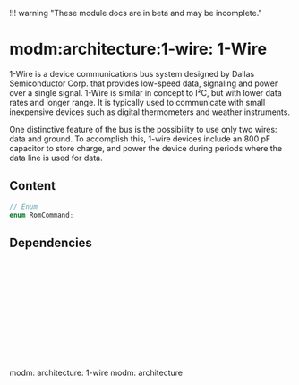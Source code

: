 !!! warning "These module docs are in beta and may be incomplete."

# modm:architecture:1-wire: 1-Wire

1-Wire is a device communications bus system designed by
Dallas Semiconductor Corp. that provides low-speed data, signaling and
power over a single signal. 1-Wire is similar in concept to I²C, but
with lower data rates and longer range. It is typically used to communicate
with small inexpensive devices such as digital thermometers and
weather instruments.

One distinctive feature of the bus is the possibility to use only two
wires: data and ground. To accomplish this, 1-wire devices include an
800 pF capacitor to store charge, and power the device during periods where
the data line is used for data.

## Content

```cpp
// Enum
enum RomCommand;
```
## Dependencies

<?xml version="1.0" encoding="UTF-8" standalone="no"?>
<!DOCTYPE svg PUBLIC "-//W3C//DTD SVG 1.1//EN"
 "http://www.w3.org/Graphics/SVG/1.1/DTD/svg11.dtd">
<!-- Generated by graphviz version 2.40.1 (0)
 -->
<!-- Title: modm:architecture:1&#45;wire Pages: 1 -->
<svg width="118pt" height="135pt"
 viewBox="0.00 0.00 118.00 135.00" xmlns="http://www.w3.org/2000/svg" xmlns:xlink="http://www.w3.org/1999/xlink">
<g id="graph0" class="graph" transform="scale(1 1) rotate(0) translate(4 131)">
<title>modm:architecture:1&#45;wire</title>
<polygon fill="#ffffff" stroke="transparent" points="-4,4 -4,-131 114,-131 114,4 -4,4"/>
<!-- modm_architecture_1_wire -->
<g id="node1" class="node">
<title>modm_architecture_1_wire</title>
<polygon fill="#d3d3d3" stroke="#000000" stroke-width="2" points="110,-53 0,-53 0,0 110,0 110,-53"/>
<text text-anchor="middle" x="55" y="-37.8" font-family="Times,serif" font-size="14.00" fill="#000000">modm:</text>
<text text-anchor="middle" x="55" y="-22.8" font-family="Times,serif" font-size="14.00" fill="#000000">architecture:</text>
<text text-anchor="middle" x="55" y="-7.8" font-family="Times,serif" font-size="14.00" fill="#000000">1&#45;wire</text>
</g>
<!-- modm_architecture -->
<g id="node2" class="node">
<title>modm_architecture</title>
<g id="a_node2"><a xlink:href="../modm-architecture" xlink:title="modm:&#10;architecture">
<polygon fill="#d3d3d3" stroke="#000000" points="108,-127 2,-127 2,-89 108,-89 108,-127"/>
<text text-anchor="middle" x="55" y="-111.8" font-family="Times,serif" font-size="14.00" fill="#000000">modm:</text>
<text text-anchor="middle" x="55" y="-96.8" font-family="Times,serif" font-size="14.00" fill="#000000">architecture</text>
</a>
</g>
</g>
<!-- modm_architecture_1_wire&#45;&gt;modm_architecture -->
<g id="edge1" class="edge">
<title>modm_architecture_1_wire&#45;&gt;modm_architecture</title>
<path fill="none" stroke="#000000" d="M55,-53.1861C55,-61.3465 55,-70.3646 55,-78.6895"/>
<polygon fill="#000000" stroke="#000000" points="51.5001,-78.7469 55,-88.7469 58.5001,-78.747 51.5001,-78.7469"/>
</g>
</g>
</svg>

